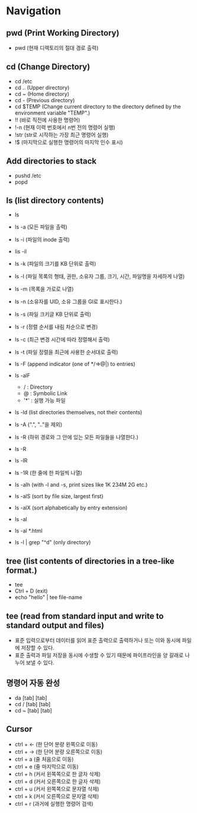 # Navigation

## pwd (Print Working Directory)

- pwd (현재 디렉토리의 절대 경로 출력)

## cd (Change Directory)

- cd /etc
- cd .. (Upper directory)
- cd ~ (Home directory)
- cd - (Previous directory)
- cd $TEMP (Change current directory to the directory defined by the environment variable "TEMP".)
- !! (바로 직전에 사용한 명령어)
- !-n (현재 이력 번호에서 n번 전의 명령어 실행)
- !str (str로 시작하는 가장 최근 명령어 실행)
- !$ (마지막으로 실행한 명령어의 마지막 인수 표시)

## Add directories to stack

- pushd /etc
- popd

## ls (list directory contents)

- ls
- ls -a (모든 파일을 촐력)
- ls -i (파일의 inode 출력)
- lis -il
- ls -k (파일의 크기를 KB 단위로 출력)
- ls -l (파일 목록의 형태, 권한, 소유자 그룹, 크기, 시간, 파일명을 자세하게 나열)
- ls -m (목록을 가로로 나열)
- ls -n (소유자를 UID, 소유 그룹을 GI로 표시한다.)
- ls -s (파일 크키글 KB 단위로 출력)
- ls -r (정렬 순서를 내림 차순으로 변경)
- ls -c (최근 변경 시간에 따라 정렬해서 출력)
- ls -t (파일 정렬을 최근에 사용한 순서대로 출력)
- ls -F (append indicator (one of */=>@|) to entries)
- ls -alF
  - / : Directory
  - @ : Symbolic Link
  - '*' : 실행 가능 파일

- ls -ld (list directories themselves, not their contents)

- ls -A (".", ".."을 제외)
- ls -R (하위 경로와 그 안에 있는 모든 파일들을 나열한다.)
- ls -R
- ls -lR
- ls -1R (한 줄에 한 파일씩 나열)

- ls -alh (with -l and -s, print sizes like 1K 234M 2G etc.)
- ls -alS (sort by file size, largest first)
- ls -alX (sort alphabetically by entry extension)

- ls -al
- ls -al *.html
- ls -l | grep "^d" (only directory)

## tree (list contents of directories in a tree-like format.)

- tee
- Ctrl + D (exit)
- echo "hello" | tee file-name

## tee (read from standard input and write to standard output and files)

- 표준 입력으로부터 데이터를 읽어 표준 촐력으로 출력하거나 또는 이와 동시에 파일에 저장할 수 있다.
- 표준 출력과 파일 저장을 동시에 수생할 수 있기 때문에 파이프라인을 양 갈래로 나누어 보낼 수 있다.

## 명령어 자동 완성

- da [tab] [tab]
- cd / [tab] [tab]
- cd ~ [tab] [tab]

## Cursor

- ctrl + ← (한 단어 분량 왼쪽으로 이동)
- ctrl + → (한 단어 분량 오른쪽으로 이동)
- ctrl + a (줄 처음으로 이동)
- ctrl + e (줄 마지막으로 이동)
- ctrl + h (커서 왼쪽쪽으로 한 글자 삭제)
- ctrl + d (커서 오른쪽으로 한 글자 삭제)
- ctrl + u (커서 왼쪽쪽으로 문자열 삭제)
- ctrl + k (커서 오른쪽으로 문자열 삭제)
- ctrl + r (과거에 실행한 명령어 검색)
